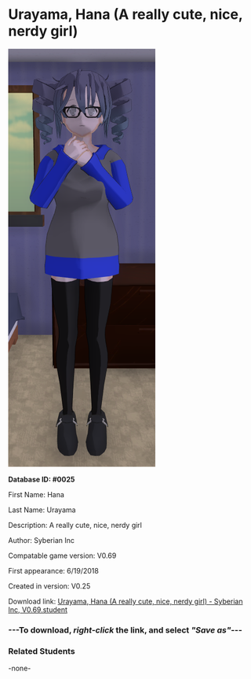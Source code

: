 # Urayama, Hana (A really cute, nice, nerdy girl)

<img src="../../Files/Images/Urayama, Hana (A really cute, nice, nerdy girl).png" title="Urayama, Hana (A really cute, nice, nerdy girl) - Syberian Inc, V0.69">

**Database ID: #0025**

First Name: Hana

Last Name: Urayama

Description: A really cute, nice, nerdy girl

Author: Syberian Inc

Compatable game version: V0.69

First appearance: 6/19/2018

Created in version: V0.25

Download link: <a href="https://raw.githubusercontent.com/Arbiter1223/Daigaku-Gurashi-Custom-Students/master/Files/Student%20Files/Urayama%2C%20Hana%20(A%20really%20cute%2C%20nice%2C%20nerdy%20girl)%20-%20Syberian%20Inc%2C%20V0.69.student">Urayama, Hana (A really cute, nice, nerdy girl) - Syberian Inc, V0.69.student</a>

### ---**To download, _right-click_ the link, and select _"Save as"_**---

### Related Students

-none-
